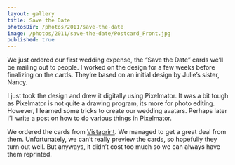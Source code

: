 ```yaml
---
layout: gallery
title: Save the Date
photosDir: /photos/2011/save-the-date
image: /photos/2011/save-the-date/Postcard_Front.jpg
published: true
---
```

We just ordered our first wedding expense, the “Save the Date” cards we’ll be mailing out to people. I worked on the design for a few weeks before finalizing on the cards. They’re based on an initial design by Julie’s sister, Nancy.

I just took the design and drew it digitally using Pixelmator. It was a bit tough as Pixelmator is not quite a drawing program, its more for photo editing. However, I learned some tricks to create our wedding avatars. Perhaps later I’ll write a post on how to do various things in Pixelmator.

We ordered the cards from [Vistaprint](http://www.vistaprint.com). We managed to get a great deal from them. Unfortunately, we can’t really preview the cards, so hopefully they turn out well. But anyways, it didn’t cost too much so we can always have them reprinted.

